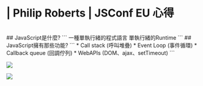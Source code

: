 # | Philip Roberts | JSConf EU 心得
<br>
## JavaScript是什麼?
```
一種單執行緒的程式語言 單執行緒的Runtime
```
## JavaScript擁有那些功能?
```
* Call stack        (呼叫堆疊)
* Event Loop        (事件循環)
* Callback queue    (回調佇列)
* WebAPIs           (DOM、ajax、setTimeout)
```
 
 ![](https://i.imgur.com/8gKhy7d.png)

 ![](https://i.imgur.com/f8sk11z.jpg)
